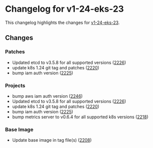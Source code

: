 # Changelog for v1-24-eks-23

This changelog highlights the changes for [v1-24-eks-23](https://github.com/aws/eks-distro/tree/v1-24-eks-23).

## Changes

### Patches
* Updated etcd to v3.5.8 for all supported versions ([2226](https://github.com/aws/eks-distro/pull/2226))
* update k8s 1.24 git tag and patches ([2220](https://github.com/aws/eks-distro/pull/2220))
* bump iam auth version ([2225](https://github.com/aws/eks-distro/pull/2225))

### Projects
* bump aws iam auth version ([2246](https://github.com/aws/eks-distro/pull/2246))
* Updated etcd to v3.5.8 for all supported versions ([2226](https://github.com/aws/eks-distro/pull/2226))
* update k8s 1.24 git tag and patches ([2220](https://github.com/aws/eks-distro/pull/2220))
* bump iam auth version ([2225](https://github.com/aws/eks-distro/pull/2225))
* bump metrics server to v0.6.4 for all supported k8s versions ([2218](https://github.com/aws/eks-distro/pull/2218))

### Base Image
* Update base image in tag file(s) ([2208](https://github.com/aws/eks-distro/pull/2208))

